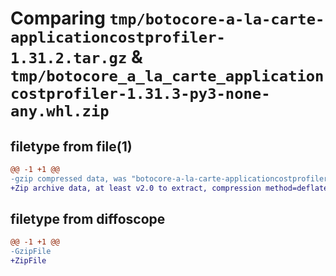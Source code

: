 # Comparing `tmp/botocore-a-la-carte-applicationcostprofiler-1.31.2.tar.gz` & `tmp/botocore_a_la_carte_applicationcostprofiler-1.31.3-py3-none-any.whl.zip`

## filetype from file(1)

```diff
@@ -1 +1 @@
-gzip compressed data, was "botocore-a-la-carte-applicationcostprofiler-1.31.2.tar", last modified: Wed Jul 12 01:44:21 2023, max compression
+Zip archive data, at least v2.0 to extract, compression method=deflate
```

## filetype from diffoscope

```diff
@@ -1 +1 @@
-GzipFile
+ZipFile
```

